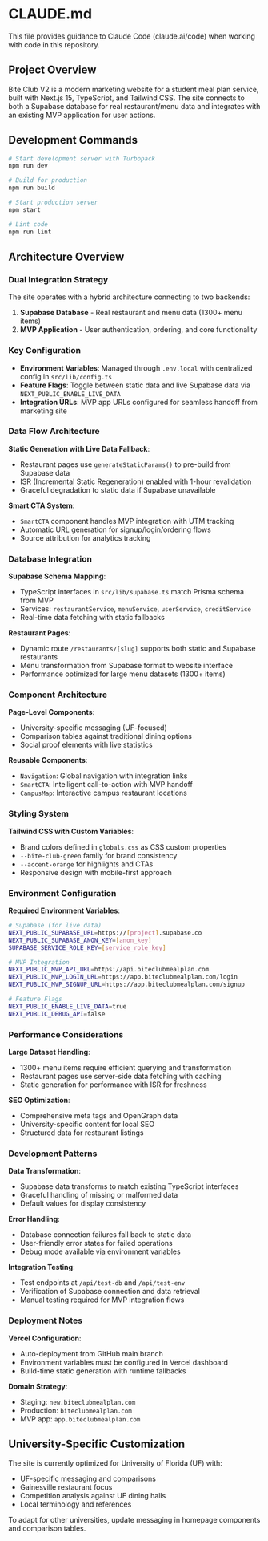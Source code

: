 # CLAUDE.md

This file provides guidance to Claude Code (claude.ai/code) when working with code in this repository.

## Project Overview

Bite Club V2 is a modern marketing website for a student meal plan service, built with Next.js 15, TypeScript, and Tailwind CSS. The site connects to both a Supabase database for real restaurant/menu data and integrates with an existing MVP application for user actions.

## Development Commands

```bash
# Start development server with Turbopack
npm run dev

# Build for production
npm run build

# Start production server
npm start

# Lint code
npm run lint
```

## Architecture Overview

### Dual Integration Strategy
The site operates with a hybrid architecture connecting to two backends:

1. **Supabase Database** - Real restaurant and menu data (1300+ menu items)
2. **MVP Application** - User authentication, ordering, and core functionality

### Key Configuration
- **Environment Variables**: Managed through `.env.local` with centralized config in `src/lib/config.ts`
- **Feature Flags**: Toggle between static data and live Supabase data via `NEXT_PUBLIC_ENABLE_LIVE_DATA`
- **Integration URLs**: MVP app URLs configured for seamless handoff from marketing site

### Data Flow Architecture

**Static Generation with Live Data Fallback**:
- Restaurant pages use `generateStaticParams()` to pre-build from Supabase data
- ISR (Incremental Static Regeneration) enabled with 1-hour revalidation
- Graceful degradation to static data if Supabase unavailable

**Smart CTA System**:
- `SmartCTA` component handles MVP integration with UTM tracking
- Automatic URL generation for signup/login/ordering flows
- Source attribution for analytics tracking

### Database Integration

**Supabase Schema Mapping**:
- TypeScript interfaces in `src/lib/supabase.ts` match Prisma schema from MVP
- Services: `restaurantService`, `menuService`, `userService`, `creditService`
- Real-time data fetching with static fallbacks

**Restaurant Pages**:
- Dynamic route `/restaurants/[slug]` supports both static and Supabase restaurants
- Menu transformation from Supabase format to website interface
- Performance optimized for large menu datasets (1300+ items)

### Component Architecture

**Page-Level Components**:
- University-specific messaging (UF-focused)
- Comparison tables against traditional dining options
- Social proof elements with live statistics

**Reusable Components**:
- `Navigation`: Global navigation with integration links
- `SmartCTA`: Intelligent call-to-action with MVP handoff
- `CampusMap`: Interactive campus restaurant locations

### Styling System

**Tailwind CSS with Custom Variables**:
- Brand colors defined in `globals.css` as CSS custom properties
- `--bite-club-green` family for brand consistency
- `--accent-orange` for highlights and CTAs
- Responsive design with mobile-first approach

### Environment Configuration

**Required Environment Variables**:
```bash
# Supabase (for live data)
NEXT_PUBLIC_SUPABASE_URL=https://[project].supabase.co
NEXT_PUBLIC_SUPABASE_ANON_KEY=[anon_key]
SUPABASE_SERVICE_ROLE_KEY=[service_role_key]

# MVP Integration
NEXT_PUBLIC_MVP_API_URL=https://api.biteclubmealplan.com
NEXT_PUBLIC_MVP_LOGIN_URL=https://app.biteclubmealplan.com/login
NEXT_PUBLIC_MVP_SIGNUP_URL=https://app.biteclubmealplan.com/signup

# Feature Flags
NEXT_PUBLIC_ENABLE_LIVE_DATA=true
NEXT_PUBLIC_DEBUG_API=false
```

### Performance Considerations

**Large Dataset Handling**:
- 1300+ menu items require efficient querying and transformation
- Restaurant pages use server-side data fetching with caching
- Static generation for performance with ISR for freshness

**SEO Optimization**:
- Comprehensive meta tags and OpenGraph data
- University-specific content for local SEO
- Structured data for restaurant listings

### Development Patterns

**Data Transformation**:
- Supabase data transforms to match existing TypeScript interfaces
- Graceful handling of missing or malformed data
- Default values for display consistency

**Error Handling**:
- Database connection failures fall back to static data
- User-friendly error states for failed operations
- Debug mode available via environment variables

**Integration Testing**:
- Test endpoints at `/api/test-db` and `/api/test-env`
- Verification of Supabase connection and data retrieval
- Manual testing required for MVP integration flows

### Deployment Notes

**Vercel Configuration**:
- Auto-deployment from GitHub main branch
- Environment variables must be configured in Vercel dashboard
- Build-time static generation with runtime fallbacks

**Domain Strategy**:
- Staging: `new.biteclubmealplan.com`
- Production: `biteclubmealplan.com`
- MVP app: `app.biteclubmealplan.com`

## University-Specific Customization

The site is currently optimized for University of Florida (UF) with:
- UF-specific messaging and comparisons
- Gainesville restaurant focus
- Competition analysis against UF dining halls
- Local terminology and references

To adapt for other universities, update messaging in homepage components and comparison tables.